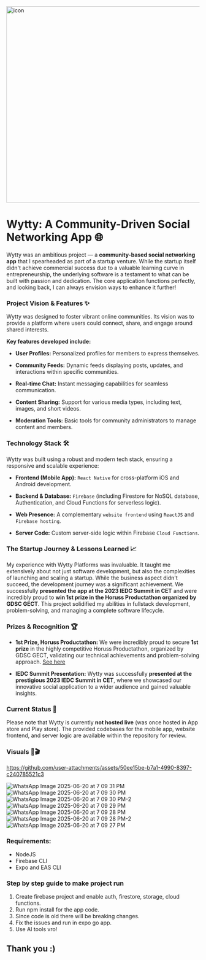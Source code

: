 <img width="512" height="512" alt="icon" src="https://github.com/user-attachments/assets/91e9af28-dc96-4dec-a137-c7237396df34" />

# Wytty: A Community-Driven Social Networking App 🌐


Wytty was an ambitious project — a **community-based social networking app** that I spearheaded as part of a startup venture. While the startup itself didn't achieve commercial success due to a valuable learning curve in entrepreneurship, the underlying software is a testament to what can be built with passion and dedication. The core application functions perfectly, and looking back, I can always envision ways to enhance it further!

### Project Vision & Features ✨

Wytty was designed to foster vibrant online communities. Its vision was to provide a platform where users could connect, share, and engage around shared interests.

**Key features developed include:**

* **User Profiles:** Personalized profiles for members to express themselves.

* **Community Feeds:** Dynamic feeds displaying posts, updates, and interactions within specific communities.

* **Real-time Chat:** Instant messaging capabilities for seamless communication.

* **Content Sharing:** Support for various media types, including text, images, and short videos.

* **Moderation Tools:** Basic tools for community administrators to manage content and members.

### Technology Stack 🛠️

Wytty was built using a robust and modern tech stack, ensuring a responsive and scalable experience:

* **Frontend (Mobile App):** `React Native` for cross-platform iOS and Android development.

* **Backend & Database:** `Firebase` (including Firestore for NoSQL database, Authentication, and Cloud Functions for serverless logic).

* **Web Presence:** A complementary `website frontend` using `ReactJS` and `Firebase hosting`.

* **Server Code:** Custom server-side logic within Firebase `Cloud Functions`.

### The Startup Journey & Lessons Learned 📈

My experience with Wytty Platforms was invaluable. It taught me extensively about not just software development, but also the complexities of launching and scaling a startup. While the business aspect didn't succeed, the development journey was a significant achievement. We successfully **presented the app at the 2023 IEDC Summit in CET** and were incredibly proud to **win 1st prize in the Horuss Productathon organized by GDSC GECT**. This project solidified my abilities in fullstack development, problem-solving, and managing a complete software lifecycle.

### Prizes & Recognition 🏆

* **1st Prize, Horuss Productathon:** We were incredibly proud to secure **1st prize** in the highly competitive Horuss Productathon, organized by GDSC GECT, validating our technical achievements and problem-solving approach. [See here](https://github.com/JohnPaulNaiju/achievements/blob/main/certificates/JOHN%20PAUL%20NAIJU(1).jpg)

* **IEDC Summit Presentation:** Wytty was successfully **presented at the prestigious 2023 IEDC Summit in CET**, where we showcased our innovative social application to a wider audience and gained valuable insights.

### Current Status 🚧

Please note that Wytty is currently **not hosted live** (was once hosted in App store and Play store). The provided codebases for the mobile app, website frontend, and server logic are available within the repository for review.

### Visuals 📸🎬



https://github.com/user-attachments/assets/50ee15be-b7a1-4990-8397-c240785521c3


![WhatsApp Image 2025-06-20 at 7 09 31 PM](https://github.com/user-attachments/assets/2c18f204-a1ea-4b52-bd92-272b7e06725d)
![WhatsApp Image 2025-06-20 at 7 09 30 PM](https://github.com/user-attachments/assets/f51ef895-f3aa-45cd-b514-f8a2f27b1f15)
![WhatsApp Image 2025-06-20 at 7 09 30 PM-2](https://github.com/user-attachments/assets/d8086016-918e-46a2-95f9-d255e3240400)
![WhatsApp Image 2025-06-20 at 7 09 29 PM](https://github.com/user-attachments/assets/ddc53938-42c1-4ef8-a96a-3a36172fa5b9)
![WhatsApp Image 2025-06-20 at 7 09 28 PM](https://github.com/user-attachments/assets/af186cfe-724c-4f71-9bb6-fddbf00b6fda)
![WhatsApp Image 2025-06-20 at 7 09 28 PM-2](https://github.com/user-attachments/assets/cef51ee3-6f12-4efd-b032-bd9308de34e5)
![WhatsApp Image 2025-06-20 at 7 09 27 PM](https://github.com/user-attachments/assets/e02ed61a-bb72-47ec-a29d-72c604ad08f9)

### Requirements:

- NodeJS
- Firebase CLI
- Expo and EAS CLI

### Step by step guide to make project run

1. Create firebase project and enable auth, firestore, storage, cloud functions.
2. Run npm install for the app code.
3. Since code is old there will be breaking changes.
4. Fix the issues and run in expo go app.
5. Use AI tools vro!

## Thank you :)
